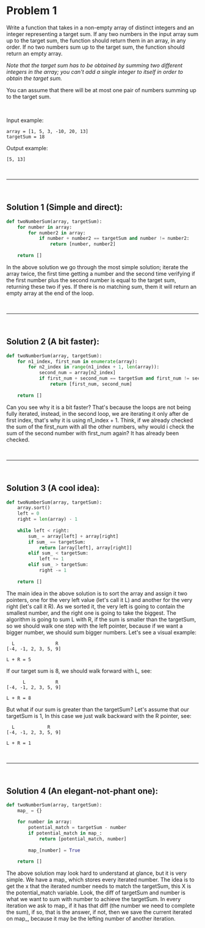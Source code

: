 # Problem 1

Write a function that takes in a non-empty array of distinct integers and an
integer representing a target sum. If any two numbers in the input array sum
up to the target sum, the function should return them in an array, in any
order. If no two numbers sum up to the target sum, the function should return
an empty array.

<i>Note that the target sum has to be obtained by summing two different integers
in the array; you can't add a single integer to itself in order to obtain the
target sum.</i>

You can assume that there will be at most one pair of numbers summing up to
the target sum.

<br>

Input example: 
```
array = [1, 5, 3, -10, 20, 13]
targetSum = 18
```

Output example: 
```
[5, 13]
```

<br>

___

<br>



## Solution 1 (Simple and direct):

```python
def twoNumberSum(array, targetSum):
	for number in array:
		for number2 in array:
			if number + number2 == targetSum and number != number2:
				return [number, number2]
		
	return []
```

In the above solution we go through the most simple solution; iterate the array twice, the first time getting a number and the second time verifying if the first number plus the second number is equal to the target sum, returning these two if yes. If there is no matching sum, them it will return an empty array at the end of the loop.

<br>

___

<br>


## Solution 2 (A bit faster):

```python
def twoNumberSum(array, targetSum):
	for n1_index, first_num in enumerate(array):
		for n2_index in range(n1_index + 1, len(array)):
			second_num = array[n2_index]
			if first_num + second_num == targetSum and first_num != second_num:
				return [first_num, second_num]
		
	return []
```

Can you see why it is a bit faster? That's because the loops are not being fully iterated, instead, in the second loop, we are iterating it only after de first index, that's why it is using n1_index + 1. Think, if we already checked the sum of the first_num with all the other numbers, why would i check the sum of the second number with first_num again? It has already been checked.

<br>


___

<br>



## Solution 3 (A cool idea):

```python
def twoNumberSum(array, targetSum):
	array.sort()
	left = 0
	right = len(array) - 1
	
	while left < right:
		sum_ = array[left] + array[right]
		if sum_ == targetSum:
			return [array[left], array[right]]
		elif sum_ < targetSum:
			left += 1
		elif sum_ > targetSum:
			right -= 1
			
	return []
```

The main idea in the above solution is to sort the array and assign it two pointers, one for the very left value (let's call it L) and another for the very right (let's call it R). As we sorted it, the very left is going to contain the smallest number, and the right one is going to take the biggest. The algorithm is going to sum L with R, if the sum is smaller than the targetSum, so we should walk one step with the left pointer, because if we want a bigger number, we should sum bigger numbers. Let's see a visual example:
 
 ```
   L               R
[-4, -1, 2, 3, 5, 9]

L + R = 5
```
If our target sum is 8, we should walk forward with L, see:

```
      L           R
[-4, -1, 2, 3, 5, 9]

L + R = 8
```
But what if our sum is greater than the targetSum? Let's assume that our targetSum is 1, In this case we just walk backward with the R pointer, see:

```
  L            R
[-4, -1, 2, 3, 5, 9]

L + R = 1
```

<br>

___

<br>


## Solution 4 (An elegant-not-phant one):

```python
def twoNumberSum(array, targetSum):
	map_ = {}

    for number in array:
        potential_match = targetSum - number
        if potential_match in map_:
            return [potential_match, number]
        
        map_[number] = True
    
    return []
```

The above solution may look hard to understand at glance, but it is very simple. We have a map_ which stores every iterated number. The idea is to get the x that the iterated number needs to match the targetSum, this X is the potential_match variable. Look, the diff of targetSum and number is what we want to sum with number to achieve the targetSum. In every iteration we ask to map_ if it has that diff (the number we need to complete the sum), if so, that is the answer, if not, then we save the current iterated on map_, because it may be the lefting number of another iteration.